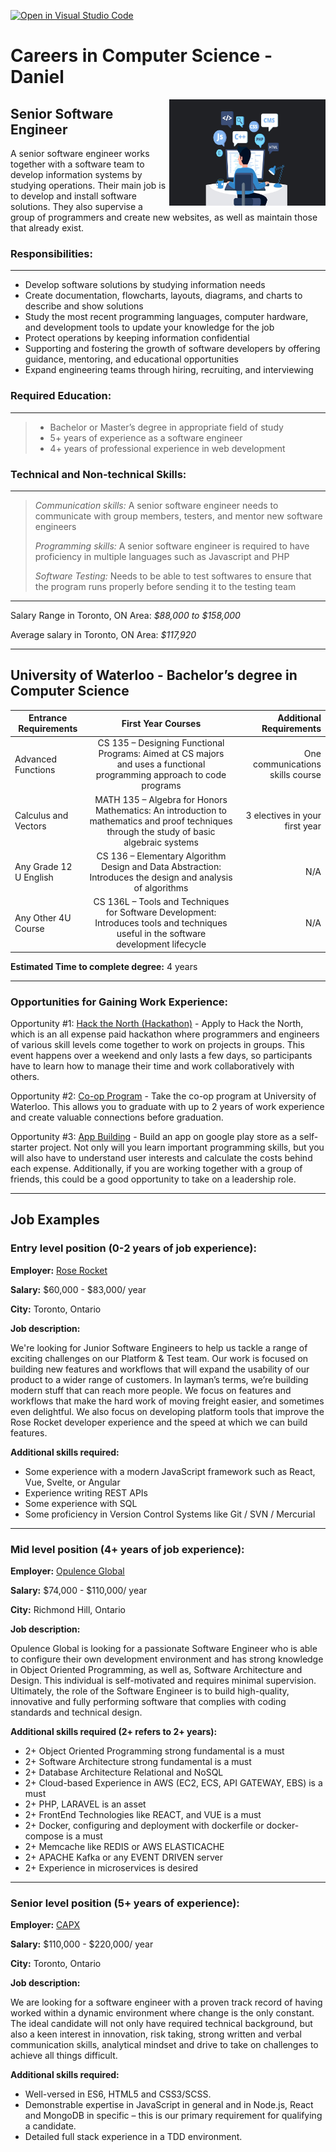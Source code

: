 [![Open in Visual Studio Code](https://classroom.github.com/assets/open-in-vscode-c66648af7eb3fe8bc4f294546bfd86ef473780cde1dea487d3c4ff354943c9ae.svg)](https://classroom.github.com/online_ide?assignment_repo_id=8755546&assignment_repo_type=AssignmentRepo)

# Careers in Computer Science - Daniel

<img align="right" width="250" height="170" src= "SeniorSoftware.jpg">

## **Senior Software Engineer** 

<p>A senior software engineer works together with a software team to develop
information systems by studying operations. Their main job is to develop and 
install software solutions. They also supervise a group of programmers and 
create new websites, as well as maintain those that already exist.</p>


### **Responsibilities:** 
***

* Develop software solutions by studying information needs
* Create documentation, flowcharts, layouts, diagrams, and charts to describe and show solutions
* Study the most recent programming languages, computer hardware, and development tools to update your knowledge for the job
* Protect operations by keeping information confidential 
* Supporting and fostering the growth of software developers by offering guidance, mentoring, and educational opportunities
* Expand engineering teams through hiring, recruiting, and interviewing

### **Required Education:**
***

>* Bachelor or Master’s degree in appropriate field of study
>* 5+ years of experience as a software engineer
>* 4+ years of professional experience in web development
 
### **Technical and Non-technical Skills:**
***

> <p><em>Communication skills:</em> A senior software engineer needs to communicate with group members, testers, and mentor new software engineers</p>
> <p><em>Programming skills:</em> A senior software engineer is required to have proficiency in multiple languages such as Javascript and PHP</p>
> <p><em>Software Testing:</em> Needs to be able to test softwares to ensure that the program runs properly before sending it to the testing team</p>

*** 

Salary Range in Toronto, ON Area: <em>$88,000 to $158,000</em> 

Average salary in Toronto, ON Area: <em>$117,920</em>

***

## University of Waterloo - Bachelor’s degree in Computer Science
| Entrance Requirements        | First Year Courses           | Additional Requirements  |
| ------------- |:-------------:| -----:|
|   Advanced Functions    | CS 135 – Designing Functional Programs: Aimed at CS majors and uses a functional programming approach to code programs | One communications skills course |
| Calculus and Vectors | MATH 135 – Algebra for Honors Mathematics: An introduction to mathematics and proof techniques through the study of basic algebraic systems | 3 electives in your first year |
| Any Grade 12 U English | CS 136 – Elementary Algorithm Design and Data Abstraction: Introduces the design and analysis of algorithms |N/A|
| Any Other 4U Course | CS 136L – Tools and Techniques for Software Development: Introduces tools and techniques useful in the software development lifecycle|  N/A| 

<strong>Estimated Time to complete degree:</strong> 4 years

***

### Opportunities for Gaining Work Experience:

Opportunity #1:
[Hack the North (Hackathon)](https://hackthenorth.com/) - 
Apply to Hack the North, which is an all expense paid hackathon where programmers and engineers of various skill levels come together to work on projects in groups. This event happens over a weekend and only lasts a few days, so participants have to learn how to manage their time and work collaboratively with others.

Opportunity #2:
[Co-op Program](https://cs.uwaterloo.ca/future-undergraduate-students/co-op-and-regular) - 
Take the co-op program at University of Waterloo. This allows you to graduate with up to 2 years of work experience and create valuable connections before graduation.

Opportunity #3:
[App Building](https://developer.android.com/training/basics/firstapp) - 
Build an app on google play store as a self-starter project. Not only will you learn important programming skills, but you will also have to understand user interests and calculate the costs behind each expense. Additionally, if you are working together with a group of friends, this could be a good opportunity to take on a leadership role.

***
## Job Examples

### Entry level position (0-2 years of job experience): 

**Employer:** [Rose Rocket](https://jobs.lever.co/roserocket/bedc559e-b08c-4473-9884-c76e2ac059cb?lever-source=Indeed.)

**Salary:** $60,000 - $83,000/ year

**City:** Toronto, Ontario

**Job description:**
<p>We're looking for Junior Software Engineers to help us tackle a range of exciting challenges on our Platform & Test team. Our work is focused on building new features and workflows that will expand the usability of our product to a wider range of customers. In layman’s terms, we’re building modern stuff that can reach more people. We focus on features and workflows that make the hard work of moving freight easier, and sometimes even delightful. We also focus on developing platform tools that improve the Rose Rocket developer experience and the speed at which we can build features.</p>

**Additional skills required:**
* Some experience with a modern JavaScript framework such as React, Vue, Svelte, or Angular
* Experience writing REST APIs
* Some experience with SQL
* Some proficiency in Version Control Systems like Git / SVN / Mercurial
  
***
### Mid level position (4+ years of job experience): 

**Employer:** [Opulence Global](https://ca.indeed.com/viewjob?jk=e91d31589da2e06f&from=cobra_vj&tk=1gen7qlubir1b800&iaal=1.)

**Salary:** $74,000 - $110,000/ year

**City:** Richmond Hill, Ontario

**Job description:**
<p>Opulence Global is looking for a passionate Software Engineer who is able to configure their own development environment and has strong knowledge in Object Oriented Programming, as well as, Software Architecture and Design. This individual is self-motivated and requires minimal supervision. Ultimately, the role of the Software Engineer is to build high-quality, innovative and fully performing software that complies with coding standards and technical design.</p>

**Additional skills required (2+ refers to 2+ years):**
* 2+ Object Oriented Programming strong fundamental is a must
* 2+ Software Architecture strong fundamental is a must
* 2+ Database Architecture Relational and NoSQL
* 2+ Cloud-based Experience in AWS (EC2, ECS, API GATEWAY, EBS) is a must
* 2+ PHP, LARAVEL is an asset
* 2+ FrontEnd Technologies like REACT, and VUE is a must
* 2+ Docker, configuring and deployment with dockerfile or docker-compose is a must
* 2+ Memcache like REDIS or AWS ELASTICACHE
* 2+ APACHE Kafka or any EVENT DRIVEN server
* 2+ Experience in microservices is desired

***
### Senior level position (5+ years of experience):

**Employer:** [CAPX](https://ca.indeed.com/viewjob?jk=761c4684fb0f84a8&from=cobra_vj&tk=1gen85oehg0nr800&iaal=1.)

**Salary:** $110,000 - $220,000/ year

**City:** Toronto, Ontario

**Job description:** 
<p>We are looking for a software engineer with a proven track record of having worked within a dynamic environment where change is the only constant. The ideal candidate will not only have required technical background, but also a keen interest in innovation, risk taking, strong written and verbal communication skills, analytical mindset and drive to take on challenges to achieve all things difficult.</p>

**Additional skills required:**
* Well-versed in ES6, HTML5 and CSS3/SCSS.
* Demonstrable expertise in JavaScript in general and in Node.js, React and MongoDB in specific – this is our primary requirement for qualifying a candidate.
* Detailed full stack experience in a TDD environment.


